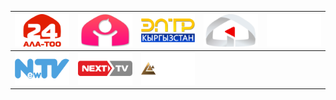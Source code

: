 | ![](https://raw.githubusercontent.com/RevGear/logo/master/Countries/KG/AlaToo24.png)| ![](https://raw.githubusercontent.com/RevGear/logo/master/Countries/KG/Balastan.png)| ![](https://raw.githubusercontent.com/RevGear/logo/master/Countries/KG/ElTR.png)| ![](https://raw.githubusercontent.com/RevGear/logo/master/Countries/KG/KTRK.png)| ![](https://raw.githubusercontent.com/RevGear/logo/master/Countries/KG/Madaniyat.png)| 
|:---:|:---:|:---:|:---:|:---:| 
| ![](https://raw.githubusercontent.com/RevGear/logo/master/Countries/KG/NewTV.png)| ![](https://raw.githubusercontent.com/RevGear/logo/master/Countries/KG/NextTV.png)| ![](https://raw.githubusercontent.com/RevGear/logo/master/Countries/KG/Pyramida.png) | 
